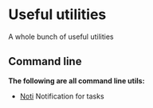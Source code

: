 # Useful utilities

A whole bunch of useful utilities

## Command line

**The following are all command line utils:**

- [Noti](https://github.com/variadico/noti) Notification for tasks
